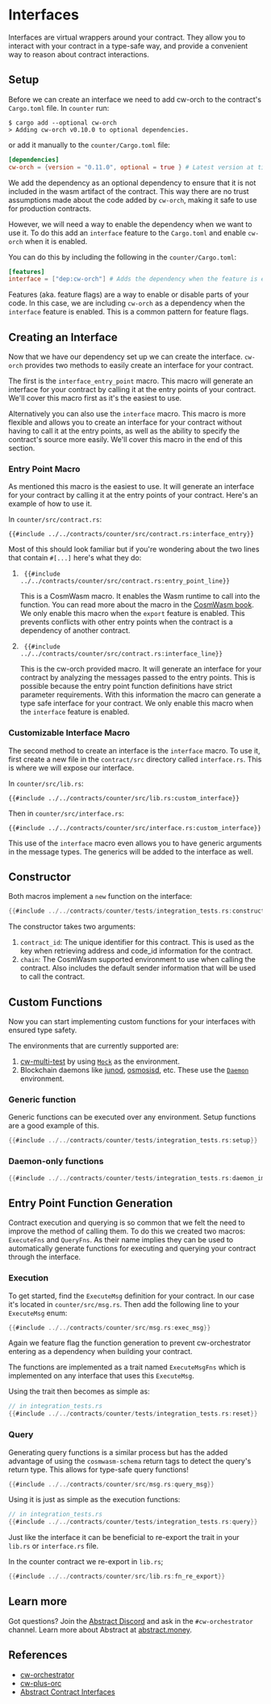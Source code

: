 # Interfaces

Interfaces are virtual wrappers around your contract. They allow you to interact with your contract in a type-safe way, and provide a convenient way to reason about contract interactions.

## Setup

Before we can create an interface we need to add cw-orch to the contract's `Cargo.toml` file. In `counter` run:

```shell
$ cargo add --optional cw-orch
> Adding cw-orch v0.10.0 to optional dependencies.
```

or add it manually to the `counter/Cargo.toml` file:

```toml
[dependencies]
cw-orch = {version = "0.11.0", optional = true } # Latest version at time of writing
```

We add the dependency as an optional dependency to ensure that it is not included in the wasm artifact of the contract. This way there are no trust assumptions made about the code added by `cw-orch`, making it safe to use for production contracts.

However, we will need a way to enable the dependency when we want to use it. To do this add an `interface` feature to the `Cargo.toml` and enable `cw-orch` when it is enabled.

You can do this by including the following in the `counter/Cargo.toml`:

```toml
[features]
interface = ["dep:cw-orch"] # Adds the dependency when the feature is enabled
```

Features (aka. feature flags) are a way to enable or disable parts of your code. In this case, we are including `cw-orch` as a dependency when the `interface` feature is enabled. This is a common pattern for feature flags.

## Creating an Interface

Now that we have our dependency set up we can create the interface. `cw-orch` provides two methods to easily create an interface for your contract.

The first is the `interface_entry_point` macro. This macro will generate an interface for your contract by calling it at the entry points of your contract. We'll cover this macro first as it's the easiest to use.

Alternatively you can also use the `interface` macro. This macro is more flexible and allows you to create an interface for your contract without having to call it at the entry points, as well as the ability to specify the contract's source more easily. We'll cover this macro in the end of this section.

### Entry Point Macro

As mentioned this macro is the easiest to use. It will generate an interface for your contract by calling it at the entry points of your contract. Here's an example of how to use it.

In `counter/src/contract.rs`:

```rust,ignore
{{#include ../../contracts/counter/src/contract.rs:interface_entry}}
```

Most of this should look familiar but if you're wondering about the two lines that contain `#[...]` here's what they do:

1. ```rust,ignore
    {{#include ../../contracts/counter/src/contract.rs:entry_point_line}}
   ```

   This is a CosmWasm macro. It enables the Wasm runtime to call into the function. You can read more about the macro in the [CosmWasm book](https://book.cosmwasm.com/basics/entry-points.html). We only enable this macro when the `export` feature is enabled. This prevents conflicts with other entry points when the contract is a dependency of another contract.

2. ```rust,ignore
    {{#include ../../contracts/counter/src/contract.rs:interface_line}}
   ```

    This is the cw-orch provided macro. It will generate an interface for your contract by analyzing the messages passed to the entry points. This is possible because the entry point function definitions have strict parameter requirements. With this information the macro can generate a type safe interface for your contract. We only enable this macro when the `interface` feature is enabled.

### Customizable Interface Macro

The second method to create an interface is the `interface` macro. To use it, first create a new file in the `contract/src` directory called `interface.rs`. This is where we will expose our interface.

In `counter/src/lib.rs`:

```rust,ignore
{{#include ../../contracts/counter/src/lib.rs:custom_interface}}
```

Then in `counter/src/interface.rs`:

```rust,ignore
{{#include ../../contracts/counter/src/interface.rs:custom_interface}}
```

This use of the `interface` macro even allows you to have generic arguments in the message types. The generics will be added to the interface as well.

## Constructor

Both macros implement a `new` function on the interface:

```rust
{{#include ../../contracts/counter/tests/integration_tests.rs:constructor}}
```

The constructor takes two arguments:

1. `contract_id`: The unique identifier for this contract. This is used as the key when retrieving address and code_id information for the contract.
2. `chain`: The CosmWasm supported environment to use when calling the contract. Also includes the default sender information that will be used to call the contract.

## Custom Functions

Now you can start implementing custom functions for your interfaces with ensured type safety.

The environments that are currently supported are:

1. [cw-multi-test](https://crates.io/crates/cw-multi-test) by using [`Mock`](https://docs.rs/cw-orch/latest/cw_orch/prelude/struct.Mock.html) as the environment.
2. Blockchain daemons like [junod](https://github.com/CosmosContracts/juno), [osmosisd](https://github.com/osmosis-labs/osmosis), etc. These use the [`Daemon`](https://docs.rs/cw-orch/latest/cw_orch/prelude/struct.Daemon.html) environment.

### Generic function

Generic functions can be executed over any environment. Setup functions are a good example of this.

```rust
{{#include ../../contracts/counter/tests/integration_tests.rs:setup}}
```

### Daemon-only functions

```rust
{{#include ../../contracts/counter/tests/integration_tests.rs:daemon_impl}}
```

## Entry Point Function Generation

Contract execution and querying is so common that we felt the need to improve the method of calling them. To do this we created two macros: `ExecuteFns` and `QueryFns`. As their name implies they can be used to automatically generate functions for executing and querying your contract through the interface.

### Execution

To get started, find the `ExecuteMsg` definition for your contract. In our case it's located in `counter/src/msg.rs`. Then add the following line to your `ExecuteMsg` enum:

```rust
{{#include ../../contracts/counter/src/msg.rs:exec_msg}}
```

Again we feature flag the function generation to prevent cw-orchestrator entering as a dependency when building your contract.

The functions are implemented as a trait named `ExecuteMsgFns` which is implemented on any interface that uses this `ExecuteMsg`.

Using the trait then becomes as simple as:

```rust
// in integration_tests.rs
{{#include ../../contracts/counter/tests/integration_tests.rs:reset}}
```

### Query

Generating query functions is a similar process but has the added advantage of using the `cosmwasm-schema` return tags to detect the query's return type. This allows for type-safe query functions!

```rust
{{#include ../../contracts/counter/src/msg.rs:query_msg}}
```

Using it is just as simple as the execution functions:

```rust
// in integration_tests.rs
{{#include ../../contracts/counter/tests/integration_tests.rs:query}}
```

Just like the interface it can be beneficial to re-export the trait in your `lib.rs` or `interface.rs` file.

In the counter contract we re-export in `lib.rs`;

```rust
{{#include ../../contracts/counter/src/lib.rs:fn_re_export}}
```

## Learn more

Got questions? Join the [Abstract Discord](https://discord.gg/vAQVnz3tzj) and ask in the `#cw-orchestrator` channel.
Learn more about Abstract at [abstract.money](https://abstract.money).

## References

- [cw-orchestrator](https://crates.io/crates/cw-orch)
- [cw-plus-orc](https://crates.io/crates/cw-plus-orc)
- [Abstract Contract Interfaces](https://crates.io/crates/abstract-cw-orch)

